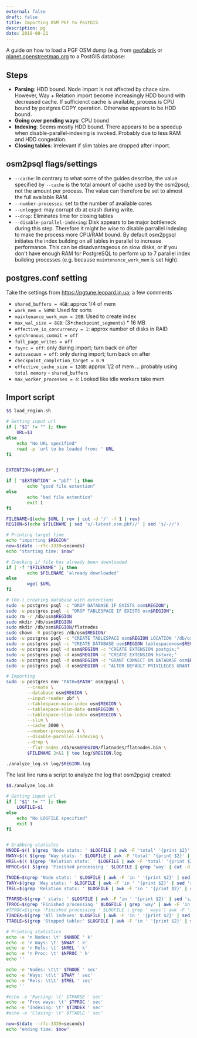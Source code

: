 ```yaml
---
external: false
draft: false
title: Importing OSM PGF to PostGIS
description: pg
date: 2019-08-21
---
```


A guide on how to load a PGF OSM dump (e.g. from [geofabrik](https://www.geofabrik.de/) or [planet.openstreetmap.org](https://planet.openstreetmap.org/) to a PostGIS database:


## Steps
- **Parsing**: HDD bound. Node import is not affected by chace size. However, Way + Relation import become increasingly HDD bound with decreased cache. If sufficienct cache is available, process is CPU bound by postgres COPY operation. Otherwise appears to be HDD bound.
- **Going over pending ways**: CPU bound
- **Indexing**: Seems mostly HDD bound. There appears to be a speedup when disable-parallel-indexing is invoked. Probably due to less RAM and HDD congestion.
- **Closing tables**: Irrelevant if slim tables are dropped after import.


## osm2psql flags/settings
- `--cache`: In contrary to what some of the guides describe, the value specified by `--cache` is the total amount of cache used by the osm2psql; not the amount per process. The value can therefore be set to almost the full available RAM. 
- `--number-processes`: set to the number of available cores 
- `--unlogged`: may corrupt db at crash during write.
- `--drop`: Eliminates time for closing tables
- `--disable-parallel-indexing`: Disk appears to be major bottleneck during this step. Therefore it might be wise to disable parrallel indexing to make the process more CPU/RAM bound. By default osm2pgsql initiates the index building on all tables in parallel to increase performance. This can be disadvantageous on slow disks, or if you don't have enough RAM for PostgreSQL to perform up to 7 parallel index building processes (e.g. because `maintenance_work_mem` is set high).

## postgres.conf setting
Take the settings from https://pgtune.leopard.in.ua; a few comments

- `shared_buffers = 4GB`: approx 1/4 of mem
- `work_mem = 50MB`: Used for sorts
- `maintenance_work_mem = 2GB`: Used to create index
- `max_wal_size = 8GB`: (3*`checkpoint_segments`) * 16 MB
- `effective_io_concurrency = 1`: approx number of disks in RAID
- `synchronous_commit = off`
- `full_page_writes = off `
- `fsync = off`: only during import; turn back on after
- `autovacuum = off`: only during import; turn back on after
- `checkpoint_completion_target = 0.9`
- `effective_cache_size = 12GB`: approx 1/2 of mem ... probably using `total memory` - `shared_buffers`
- `max_worker_processes = 4`: Looked like idle workers take mem


## Import script

```bash
$$ load_region.sh

# Getting input url
if [ "$1" != "" ]; then
    URL=$1
else
    echo "No URL specified"
    read -p 'url to be loaded from: ' URL
fi


EXTENTION=${URL##*.}

if [ "$EXTENTION" = "pbf" ]; then
        echo "good file extention"
else
        echo "bad file extention"
        exit 1
fi

FILENAME=$(echo $URL | rev | cut -d '/' -f 1 | rev)
REGION=$(echo $FILENAME | sed 's/-latest.osm.pbf//' | sed 's/-//')

# Printing target time
echo "importing $REGION"
now=$(date --rfc-3339=seconds)
echo "starting time: $now"

# Checking if file has already been downloaded
if [ -f "$FILENAME" ]; then
        echo $FILENAME 'already downloaded'
else
        wget $URL
fi

# (Re-) creating database with extentions
sudo -u postgres psql -c "DROP DATABASE IF EXISTS osm$REGION";
sudo -u postgres psql -c "DROP TABLESPACE IF EXISTS osm$REGION";
sudo rm -r /db/osm$REGION
sudo mkdir /db/osm$REGION
sudo mkdir /db/osm$REGION/flatnodes
sudo chown -R postgres /db/osm$REGION/ 
sudo -u postgres psql -c "CREATE TABLESPACE osm$REGION LOCATION '/db/osm$REGION/' "
sudo -u postgres psql -c "CREATE DATABASE osm$REGION tablespace=osm$REGION owner=postgres";
sudo -u postgres psql -d osm$REGION -c "CREATE EXTENSION postgis;"
sudo -u postgres psql -d osm$REGION -c "CREATE EXTENSION hstore;"
sudo -u postgres psql -d osm$REGION -c "GRANT CONNECT ON DATABASE osm$REGION TO osm_r;"
sudo -u postgres psql -d osm$REGION -c "ALTER DEFAULT PRIVILEGES GRANT SELECT ON TABLES TO osm_r;"

# Importing
sudo -u postgres env "PATH=$PATH" osm2pgsql \
        --create \
        --database osm$REGION \
        --input-reader pbf \
        --tablespace-main-index osm$REGION \
        --tablespace-slim-data osm$REGION \
        --tablespace-slim-index osm$REGION \
        --slim \
        --cache 3000 \
        --number-processes 4 \
        --disable-parallel-indexing \
        --drop \
        --flat-nodes /db/osm$REGION/flatnodes/flatnodes.bin \
        $FILENAME 2>&1 | tee log/$REGION.log

./analyze_log.sh log/$REGION.log
```

The last line runs a script to analyze the log that osm2pgsql created:

```bash
$$./analyze_log.sh

# Getting input url
if [ "$1" != "" ]; then
    LOGFILE=$1
else
    echo "No LOGFILE specified"
    exit 1
fi


# Grabbing statistcs
NNODE=$(( $(grep 'Node stats: ' $LOGFILE | awk -F 'total' '{print $2}' | cut -d ')' -f1 | sed 's/(//') / 1000))
NWAY=$(( $(grep 'Way stats: ' $LOGFILE | awk -F 'total' '{print $2}' | cut -d ')' -f1 | sed 's/(//') / 1000))
NREL=$(( $(grep 'Relation stats: ' $LOGFILE | awk -F 'total' '{print $2}' | cut -d ')' -f1 | sed 's/(//') / 1000))
NPROC=$(( $(grep 'Finished processing ' $LOGFILE | grep 'way' | cut -d ' ' -f 3) / 1000))

TNODE=$(grep 'Node stats: ' $LOGFILE | awk -F 'in ' '{print $2}' | sed 's/s//' )
TWAY=$(grep 'Way stats: ' $LOGFILE | awk -F 'in ' '{print $2}' | sed 's/s//'  )
TREL=$(grep 'Relation stats: ' $LOGFILE | awk -F 'in ' '{print $2}' | sed 's/s//'  )

TPARSE=$(grep ' stats: ' $LOGFILE | awk -F 'in ' '{print $2}' | sed 's/s//' | paste -s -d+ | bc )
TPROC=$(grep 'Finished processing ' $LOGFILE | grep 'way' | awk -F 'in ' '{print $2}' | sed 's/sec//' | paste -s -d+ | bc )
#TPROC=$(grep 'Finished processing ' $LOGFILE | grep ' ways'| awk -F 'in ' '{print $2}' | sed 's/s//' | paste -s -d+ | bc)
TINDEX=$(grep 'All indexes' $LOGFILE | awk -F 'in ' '{print $2}' | sed 's/s//' | paste -s -d+ | bc)
TTABLE=$(grep 'Stopped table:' $LOGFILE | awk -F 'in ' '{print $2}' | sed 's/s//' | paste -s -d+ | bc)

# Printing statistics
echo -e 'n Nodes: \t' $NNODE ' k'
echo -e 'n Ways: \t' $NWAY ' k'
echo -e 'n Rels: \t' $NREL ' k'
echo -e 'n Proc: \t' $NPROC ' k'
echo ''

echo -e 'Nodes: \t\t' $TNODE ' sec'
echo -e 'Ways: \t\t' $TWAY ' sec'
echo -e 'Rels: \t\t' $TREL ' sec'
echo ''

#echo -e 'Parsing: \t' $TPARSE ' sec'
echo -e 'Proc ways: \t' $TPROC ' sec'
echo -e 'Indexing: \t' $TINDEX ' sec'
#echo -e 'Closing: \t' $TTABLE ' sec'

now=$(date --rfc-3339=seconds)
echo "ending time: $now"
```




